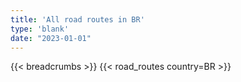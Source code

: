 ```yaml
---
title: 'All road routes in BR'
type: 'blank'
date: "2023-01-01"
---
```


{{< breadcrumbs >}}
{{< road_routes country=BR >}}
